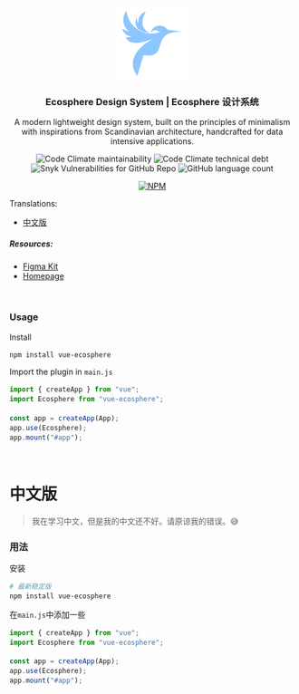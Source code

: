 <p align="center"><img src="public/logo.png" width="128" /></p>
<h3 align="center">Ecosphere Design System | Ecosphere 设计系统</h3>
<p  align="center">A modern lightweight design system, built on the principles of minimalism with inspirations from Scandinavian architecture, handcrafted for data intensive applications.</p>

<p align="center">
<img alt="Code Climate maintainability" src="https://img.shields.io/codeclimate/maintainability-percentage/bacon-delight/vue-ecosphere?label=Maintainability&style=flat-square">
<img alt="Code Climate technical debt" src="https://img.shields.io/codeclimate/tech-debt/bacon-delight/vue-ecosphere?label=Technical%20Debt&style=flat-square">
<img alt="Snyk Vulnerabilities for GitHub Repo" src="https://img.shields.io/snyk/vulnerabilities/github/bacon-delight/vue-ecosphere?label=Vulnerabilities&style=flat-square">
<img alt="GitHub language count" src="https://img.shields.io/github/languages/count/bacon-delight/vue-ecosphere?label=Languages&style=flat-square">
</p>

<p align="center">
  <a href="https://www.npmjs.com/package/vue-ecosphere">
    <img alt="NPM" src="https://nodei.co/npm/vue-ecosphere.png?downloads=true">
  </a>
</p>

Translations:

-   [中文版](#中文版)

##### Resources:

-   [Figma Kit](https://www.figma.com/community/file/1198179297726846102)
-   [Homepage](https://ecosphere.dev/)

<br/>

### Usage

Install

```sh
npm install vue-ecosphere
```

Import the plugin in `main.js`

```js
import { createApp } from "vue";
import Ecosphere from "vue-ecosphere";

const app = createApp(App);
app.use(Ecosphere);
app.mount("#app");
```

<br/>

# 中文版

> 我在学习中文，但是我的中文还不好。请原谅我的错误。:sweat_smile:

### 用法

安装

```sh
# 最新稳定版
npm install vue-ecosphere
```

在`main.js`中添加一些

```js
import { createApp } from "vue";
import Ecosphere from "vue-ecosphere";

const app = createApp(App);
app.use(Ecosphere);
app.mount("#app");
```
